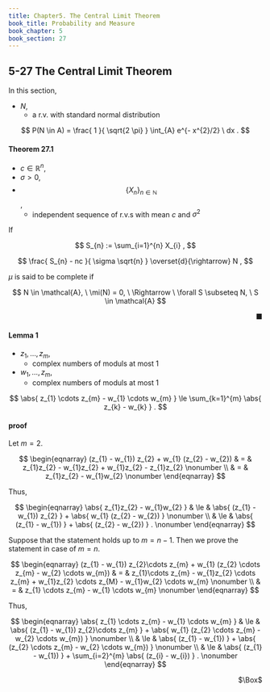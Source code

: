 ```yaml
---
title: Chapter5. The Central Limit Theorem
book_title: Probability and Measure
book_chapter: 5
book_section: 27
---
```

## 5-27 The Central Limit Theorem
In this section,

* $N$,
    * a r.v. with standard normal distribution

$$
    P(N \in A)
    =
    \frac{
        1
    }{
        \sqrt{2 \pi}
    }
    \int_{A}
        e^{- x^{2}/2}
    \ dx
    .
$$

#### Theorem 27.1
* $c \in \mathbb{R}^{n}$,
* $\sigma > 0$,
* $$\{X_{n}\}_{n \in \mathbb{N}}$$,
    * independent sequence of r.v.s with mean $c$ and $\sigma^{2}$

If

$$
    S_{n}
    :=
    \sum_{i=1}^{n}
        X_{i}
    ,
$$

$$
    \frac{
        S_{n} - nc
    }{
        \sigma \sqrt{n}
    }
    \overset{d}{\rightarrow}
    N
    ,
$$

$\mu$ is said to be complete if

$$
    N \in \mathcal{A},
    \
    \mi(N) = 0,
    \
    \Rightarrow
    \
    \forall S \subseteq N,
    \
    S \in \mathcal{A}
$$

<div class="end-of-statement" style="text-align: right">■</div>


#### Lemma 1
* $z_{1}, \ldots, z_{m}$,
    * complex numbers of moduls at most 1
* $w_{1}, \ldots, z_{m}$,
    * complex numbers of moduls at most 1

$$
    \abs{
        z_{1} \cdots z_{m}
        -
        w_{1} \cdots w_{m}
    }
    \le
    \sum_{k=1}^{m}
        \abs{
            z_{k} - w_{k}
        }
    .
$$

#### proof
Let $m = 2$.

$$
\begin{eqnarray}
    (z_{1} - w_{1})
    z_{2}
    +
    w_{1}
    (z_{2} - w_{2})
    & = &
        z_{1}z_{2} - w_{1}z_{2}
        +
        w_{1}z_{2} - z_{1}z_{2}
    \nonumber
    \\
    & = &
        z_{1}z_{2}
        - w_{1}w_{2}
    \nonumber
\end{eqnarray}
$$

Thus,

$$
\begin{eqnarray}
    \abs{
        z_{1}z_{2}
        - w_{1}w_{2}
    }
    & \le &
        \abs{
            (z_{1} - w_{1})
            z_{2}
        }
        +
        \abs{
            w_{1}
            (z_{2} - w_{2})
        }
    \nonumber
    \\
    & \le &
        \abs{
            (z_{1} - w_{1})
        }
        +
        \abs{
            (z_{2} - w_{2})
        }
    .
    \nonumber
\end{eqnarray}
$$

Suppose that the statement holds up to $m = n - 1$.
Then we prove the statement in case of $m = n$.

$$
\begin{eqnarray}
    (z_{1} - w_{1})
    z_{2}\cdots z_{m}
    +
    w_{1}
    (z_{2} \cdots z_{m} - w_{2} \cdots w_{m})
    & = &
        z_{1}\cdots z_{m}
        -
        w_{1}z_{2} \cdots z_{m}
        +
        w_{1}z_{2} \cdots z_{M}
        -
        w_{1}w_{2} \cdots w_{m}
    \nonumber
    \\
    & = &
        z_{1} \cdots z_{m}
        -
        w_{1} \cdots w_{m}
    \nonumber
\end{eqnarray}
$$

Thus,

$$
\begin{eqnarray}
    \abs{
        z_{1} \cdots z_{m}
        -
        w_{1} \cdots w_{m}
    }
    & \le &
        \abs{
            (z_{1} - w_{1})
            z_{2}\cdots z_{m}
        }
        +
        \abs{
            w_{1}
            (z_{2} \cdots z_{m} - w_{2} \cdots w_{m})
        }
    \nonumber
    \\
    & \le &
        \abs{
            (z_{1} - w_{1})
        }
        +
        \abs{
            (z_{2} \cdots z_{m} - w_{2} \cdots w_{m})
        }
    \nonumber
    \\
    & \le &
        \abs{
            (z_{1} - w_{1})
        }
        +
        \sum_{i=2}^{m}
            \abs{
                (z_{i} - w_{i})
            }
    .
    \nonumber
\end{eqnarray}
$$

<div class="QED" style="text-align: right">$\Box$</div>


